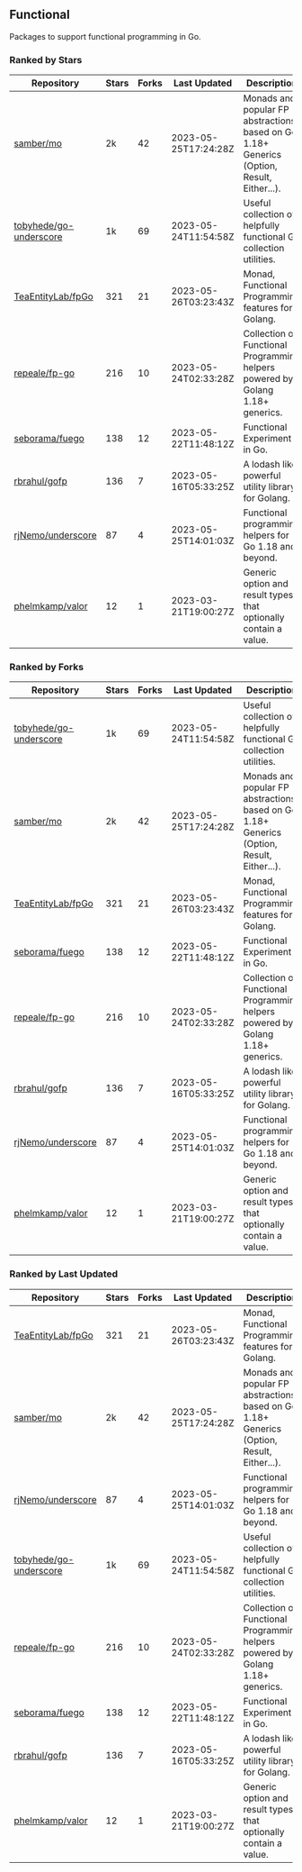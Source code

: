 ## Functional

Packages to support functional programming in Go.

### Ranked by Stars

| Repository | Stars | Forks | Last Updated | Description | 
|------------|-------|-------|--------------|-------------|
| [samber/mo](https://github.com/samber/mo) | 2k | 42 | 2023-05-25T17:24:28Z |  Monads and popular FP abstractions, based on Go 1.18+ Generics (Option, Result, Either...). |
| [tobyhede/go-underscore](https://github.com/tobyhede/go-underscore) | 1k | 69 | 2023-05-24T11:54:58Z |  Useful collection of helpfully functional Go collection utilities. |
| [TeaEntityLab/fpGo](https://github.com/TeaEntityLab/fpGo) | 321 | 21 | 2023-05-26T03:23:43Z |  Monad, Functional Programming features for Golang. |
| [repeale/fp-go](https://github.com/repeale/fp-go) | 216 | 10 | 2023-05-24T02:33:28Z |  Collection of Functional Programming helpers powered by Golang 1.18+ generics. |
| [seborama/fuego](https://github.com/seborama/fuego) | 138 | 12 | 2023-05-22T11:48:12Z |  Functional Experiment in Go. |
| [rbrahul/gofp](https://github.com/rbrahul/gofp) | 136 | 7 | 2023-05-16T05:33:25Z |  A lodash like powerful utility library for Golang. |
| [rjNemo/underscore](https://github.com/rjNemo/underscore) | 87 | 4 | 2023-05-25T14:01:03Z |  Functional programming helpers for Go 1.18 and beyond. |
| [phelmkamp/valor](https://github.com/phelmkamp/valor) | 12 | 1 | 2023-03-21T19:00:27Z |  Generic option and result types that optionally contain a value. |

### Ranked by Forks

| Repository | Stars | Forks | Last Updated | Description | 
|------------|-------|-------|--------------|-------------|
| [tobyhede/go-underscore](https://github.com/tobyhede/go-underscore) | 1k | 69 | 2023-05-24T11:54:58Z |  Useful collection of helpfully functional Go collection utilities. |
| [samber/mo](https://github.com/samber/mo) | 2k | 42 | 2023-05-25T17:24:28Z |  Monads and popular FP abstractions, based on Go 1.18+ Generics (Option, Result, Either...). |
| [TeaEntityLab/fpGo](https://github.com/TeaEntityLab/fpGo) | 321 | 21 | 2023-05-26T03:23:43Z |  Monad, Functional Programming features for Golang. |
| [seborama/fuego](https://github.com/seborama/fuego) | 138 | 12 | 2023-05-22T11:48:12Z |  Functional Experiment in Go. |
| [repeale/fp-go](https://github.com/repeale/fp-go) | 216 | 10 | 2023-05-24T02:33:28Z |  Collection of Functional Programming helpers powered by Golang 1.18+ generics. |
| [rbrahul/gofp](https://github.com/rbrahul/gofp) | 136 | 7 | 2023-05-16T05:33:25Z |  A lodash like powerful utility library for Golang. |
| [rjNemo/underscore](https://github.com/rjNemo/underscore) | 87 | 4 | 2023-05-25T14:01:03Z |  Functional programming helpers for Go 1.18 and beyond. |
| [phelmkamp/valor](https://github.com/phelmkamp/valor) | 12 | 1 | 2023-03-21T19:00:27Z |  Generic option and result types that optionally contain a value. |

### Ranked by Last Updated

| Repository | Stars | Forks | Last Updated | Description | 
|------------|-------|-------|--------------|-------------|
| [TeaEntityLab/fpGo](https://github.com/TeaEntityLab/fpGo) | 321 | 21 | 2023-05-26T03:23:43Z |  Monad, Functional Programming features for Golang. |
| [samber/mo](https://github.com/samber/mo) | 2k | 42 | 2023-05-25T17:24:28Z |  Monads and popular FP abstractions, based on Go 1.18+ Generics (Option, Result, Either...). |
| [rjNemo/underscore](https://github.com/rjNemo/underscore) | 87 | 4 | 2023-05-25T14:01:03Z |  Functional programming helpers for Go 1.18 and beyond. |
| [tobyhede/go-underscore](https://github.com/tobyhede/go-underscore) | 1k | 69 | 2023-05-24T11:54:58Z |  Useful collection of helpfully functional Go collection utilities. |
| [repeale/fp-go](https://github.com/repeale/fp-go) | 216 | 10 | 2023-05-24T02:33:28Z |  Collection of Functional Programming helpers powered by Golang 1.18+ generics. |
| [seborama/fuego](https://github.com/seborama/fuego) | 138 | 12 | 2023-05-22T11:48:12Z |  Functional Experiment in Go. |
| [rbrahul/gofp](https://github.com/rbrahul/gofp) | 136 | 7 | 2023-05-16T05:33:25Z |  A lodash like powerful utility library for Golang. |
| [phelmkamp/valor](https://github.com/phelmkamp/valor) | 12 | 1 | 2023-03-21T19:00:27Z |  Generic option and result types that optionally contain a value. |


